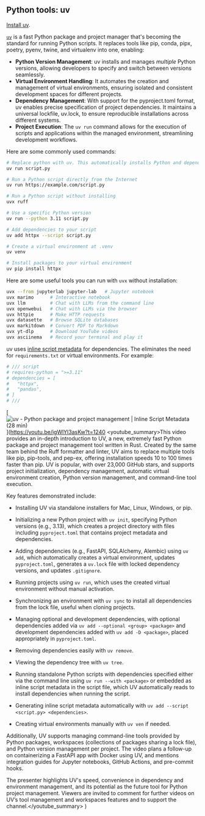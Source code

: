 ## Python tools: uv

[Install uv](https://docs.astral.sh/uv/getting-started/installation/).

[`uv`](https://docs.astral.sh/uv/) is a fast Python package and project manager that's becoming the standard for running Python scripts. It replaces tools like pip, conda, pipx, poetry, pyenv, twine, and virtualenv into one, enabling:

- **Python Version Management**: uv installs and manages _multiple_ Python versions, allowing developers to specify and switch between versions seamlessly.
- **Virtual Environment Handling**: It automates the creation and management of virtual environments, ensuring isolated and consistent development spaces for different projects.
- **Dependency Management**: With support for the pyproject.toml format, uv enables precise specification of project dependencies. It maintains a universal lockfile, uv.lock, to ensure reproducible installations across different systems.
- **Project Execution**: The `uv run` command allows for the execution of scripts and applications within the managed environment, streamlining development workflows.

Here are some commonly used commands:

```bash
# Replace python with uv. This automatically installs Python and dependencies.
uv run script.py

# Run a Python script directly from the Internet
uv run https://example.com/script.py

# Run a Python script without installing
uvx ruff

# Use a specific Python version
uv run --python 3.11 script.py

# Add dependencies to your script
uv add httpx --script script.py

# Create a virtual environment at .venv
uv venv

# Install packages to your virtual environment
uv pip install httpx
```

Here are some useful tools you can run with `uvx` without installation:

```bash
uvx --from jupyterlab jupyter-lab   # Jupyter notebook
uvx marimo      # Interactive notebook
uvx llm         # Chat with LLMs from the command line
uvx openwebui   # Chat with LLMs via the browser
uvx httpie      # Make HTTP requests
uvx datasette   # Browse SQLite databases
uvx markitdown  # Convert PDF to Markdown
uvx yt-dlp      # Download YouTube videos
uvx asciinema   # Record your terminal and play it
```

uv uses [inline script metadata](https://packaging.python.org/en/latest/specifications/inline-script-metadata/#inline-script-metadata) for dependencies.
The eliminates the need for `requirements.txt` or virtual environments. For example:

```python
# /// script
# requires-python = ">=3.11"
# dependencies = [
#   "httpx",
#   "pandas",
# ]
# ///
```

[![uv - Python package and project management | Inline Script Metadata (28 min)](https://i.ytimg.com/vi_webp/igWlYl3asKw/sddefault.webp)](https://youtu.be/igWlYl3asKw?t=1240
<youtube_summary>This video provides an in-depth introduction to UV, a new, extremely fast Python package and project management tool written in Rust. Created by the same team behind the Ruff formatter and linter, UV aims to replace multiple tools like pip, pip-tools, and pep-ex, offering installation speeds 10 to 100 times faster than pip. UV is popular, with over 23,000 GitHub stars, and supports project initialization, dependency management, automatic virtual environment creation, Python version management, and command-line tool execution.

Key features demonstrated include:

- Installing UV via standalone installers for Mac, Linux, Windows, or pip.

- Initializing a new Python project with `uv init`, specifying Python versions (e.g., 3.13), which creates a project directory with files including `pyproject.toml` that contains project metadata and dependencies.

- Adding dependencies (e.g., FastAPI, SQLAlchemy, Alembic) using `uv add`, which automatically creates a virtual environment, updates `pyproject.toml`, generates a `uv.lock` file with locked dependency versions, and updates `.gitignore`.

- Running projects using `uv run`, which uses the created virtual environment without manual activation.

- Synchronizing an environment with `uv sync` to install all dependencies from the lock file, useful when cloning projects.

- Managing optional and development dependencies, with optional dependencies added via `uv add --optional <group> <package>` and development dependencies added with `uv add -D <package>`, placed appropriately in `pyproject.toml`.

- Removing dependencies easily with `uv remove`.

- Viewing the dependency tree with `uv tree`.

- Running standalone Python scripts with dependencies specified either via the command line using `uv run --with <package>` or embedded as inline script metadata in the script file, which UV automatically reads to install dependencies when running the script.

- Generating inline script metadata automatically with `uv add --script <script.py> <dependencies>`.

- Creating virtual environments manually with `uv ven` if needed.

Additionally, UV supports managing command-line tools provided by Python packages, workspaces (collections of packages sharing a lock file), and Python version management per project. The video plans a follow-up on containerizing a FastAPI app with Docker using UV, and mentions integration guides for Jupyter notebooks, GitHub Actions, and pre-commit hooks.

The presenter highlights UV's speed, convenience in dependency and environment management, and its potential as the future tool for Python project management. Viewers are invited to comment for further videos on UV’s tool management and workspaces features and to support the channel.</youtube_summary>
)

<!-- Assessment: Share output of `uv run --with httpie -- https https://httpbin.org/get?email={email}` -->
<!-- Assessment: Share output of `uvx markitdown {email}.pdf` -->
<!-- Assessment: Share output of `uv ruff format script.py` -->
